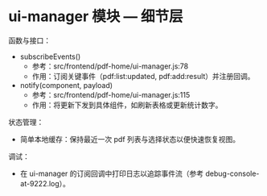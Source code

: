 # ui-manager 模块 — 细节层

函数与接口：
- subscribeEvents()
  - 参考：src/frontend/pdf-home/ui-manager.js:78
  - 作用：订阅关键事件（pdf:list:updated, pdf:add:result）并注册回调。
- notify(component, payload)
  - 参考：src/frontend/pdf-home/ui-manager.js:115
  - 作用：将更新下发到具体组件，如刷新表格或更新统计数字。

状态管理：
- 简单本地缓存：保持最近一次 pdf 列表与选择状态以便快速恢复视图。

调试：
- 在 ui-manager 的订阅回调中打印日志以追踪事件流（参考 debug-console-at-9222.log）。